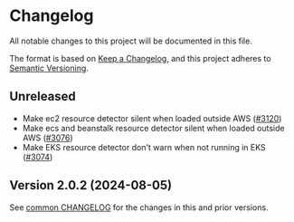 # Changelog

All notable changes to this project will be documented in this file.

The format is based on [Keep a Changelog](https://keepachangelog.com/en/1.0.0/),
and this project adheres to [Semantic Versioning](https://semver.org/spec/v2.0.0.html).

## Unreleased

- Make ec2 resource detector silent when loaded outside AWS
  ([#3120](https://github.com/open-telemetry/opentelemetry-python-contrib/pull/3120))
- Make ecs and beanstalk resource detector silent when loaded outside AWS
  ([#3076](https://github.com/open-telemetry/opentelemetry-python-contrib/pull/3076))
- Make EKS resource detector don't warn when not running in EKS
  ([#3074](https://github.com/open-telemetry/opentelemetry-python-contrib/pull/3074))

## Version 2.0.2 (2024-08-05)

See [common CHANGELOG](../../CHANGELOG.md) for the changes in this and prior versions.

